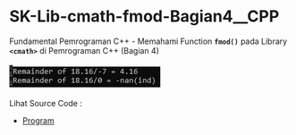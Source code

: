 # SK-Lib-cmath-fmod-Bagian4__CPP
Fundamental Pemrograman C++ - Memahami Function <code><b>fmod()</b></code> pada Library <code><b>&lt;cmath></b></code> di Pemrograman C++ (Bagian 4)<br><br>
<img src="https://github.com/RizkyKhapidsyah/SK-Lib-cmath-fmod-Bagian4__CPP/blob/master/SK-Lib-cmath-fmod-Bagian4__CPP/result/001.PNG"><br><br>
Lihat Source Code : <br>
- <a href="https://github.com/RizkyKhapidsyah/SK-Lib-cmath-fmod-Bagian4__CPP/blob/master/SK-Lib-cmath-fmod-Bagian4__CPP/Source.cpp">Program</a>
